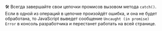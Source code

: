 🛠 Всегда завершайте свои цепочки промисов вызовом метода `catch()`. Если в одной из операций в цепочке произойдёт ошибка, и она не будет обработана, то JavaScript выведет сообщение `Uncaught (in promise) Error` в консоль разработчика и перестанет работать на всей странице.

